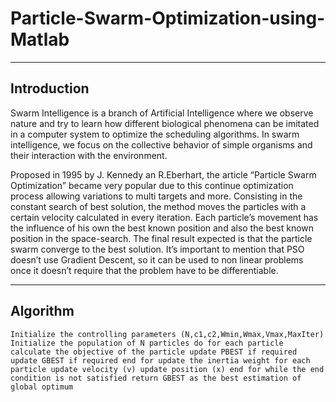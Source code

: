 # Particle-Swarm-Optimization-using-Matlab

- - - -
## Introduction

Swarm Intelligence is a branch of Artificial Intelligence where we observe nature and try to learn how different biological phenomena can be imitated in a computer system to optimize the scheduling algorithms. In swarm intelligence, we focus on the collective behavior of simple organisms and their interaction with the environment.

Proposed in 1995 by J. Kennedy an R.Eberhart, the article “Particle Swarm Optimization” became very popular due to  this continue optimization process allowing variations to multi targets and more. Consisting in the constant search of best solution, the method moves the particles with a certain velocity calculated in every iteration. Each particle’s movement has the influence of his own the best known position and also the best known position in the space-search. The final result expected is that the particle swarm converge to the best solution. It’s important to mention that PSO doesn’t use Gradient Descent, so it can be used to non linear problems once it doesn’t require that the problem have to be differentiable.

- - - -
## Algorithm 

`Initialize the controlling parameters (N,c1,c2,Wmin,Wmax,Vmax,MaxIter)
Initialize the population of N particles
do
	for each particle
		calculate the objective of the particle
		update PBEST if required
		update GBEST if required
	end for
	update the inertia weight
	for each particle
		update velocity (v)
		update position (x)
	end for
while the end condition is not satisfied
return GBEST as the best estimation of global optimum`

